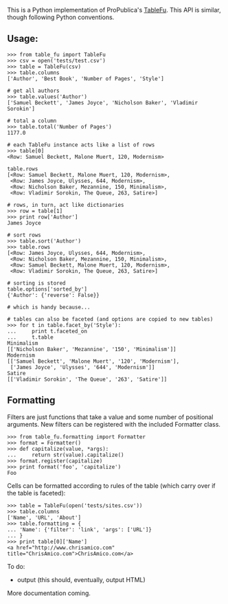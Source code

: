 This is a Python implementation of ProPublica's [TableFu](http://propublica.github.com/table-fu/).
This API is similar, though following Python conventions.

Usage:
------

    >>> from table_fu import TableFu
    >>> csv = open('tests/test.csv')
    >>> table = TableFu(csv)
    >>> table.columns
    ['Author', 'Best Book', 'Number of Pages', 'Style']

    # get all authors
    >>> table.values('Author')
    ['Samuel Beckett', 'James Joyce', 'Nicholson Baker', 'Vladimir Sorokin']

    # total a column
    >>> table.total('Number of Pages')
    1177.0
    
    # each TableFu instance acts like a list of rows
    >>> table[0]
    <Row: Samuel Beckett, Malone Muert, 120, Modernism>
    
    table.rows
    [<Row: Samuel Beckett, Malone Muert, 120, Modernism>,
     <Row: James Joyce, Ulysses, 644, Modernism>,
     <Row: Nicholson Baker, Mezannine, 150, Minimalism>,
     <Row: Vladimir Sorokin, The Queue, 263, Satire>]
    
    # rows, in turn, act like dictionaries
    >>> row = table[1]
    >>> print row['Author']
    James Joyce
    
    # sort rows
    >>> table.sort('Author')
    >>> table.rows
    [<Row: James Joyce, Ulysses, 644, Modernism>,
     <Row: Nicholson Baker, Mezannine, 150, Minimalism>,
     <Row: Samuel Beckett, Malone Muert, 120, Modernism>,
     <Row: Vladimir Sorokin, The Queue, 263, Satire>]
    
    # sorting is stored
    table.options['sorted_by']
    {'Author': {'reverse': False}}
    
    # which is handy because...
    
    # tables can also be faceted (and options are copied to new tables)
    >>> for t in table.facet_by('Style'):
    ...     print t.faceted_on
    ...     t.table
    Minimalism
    [['Nicholson Baker', 'Mezannine', '150', 'Minimalism']]
    Modernism
    [['Samuel Beckett', 'Malone Muert', '120', 'Modernism'],
     ['James Joyce', 'Ulysses', '644', 'Modernism']]
    Satire
    [['Vladimir Sorokin', 'The Queue', '263', 'Satire']]


Formatting
----------

Filters are just functions that take a value and some number of positional arguments.
New filters can be registered with the included Formatter class.

    >>> from table_fu.formatting import Formatter
    >>> format = Formatter()
    >>> def capitalize(value, *args):
    ...     return str(value).capitalize()
    >>> format.register(capitalize)
    >>> print format('foo', 'capitalize')
    Foo
    
Cells can be formatted according to rules of the table (which carry over if the table is faceted):

    >>> table = TableFu(open('tests/sites.csv'))
    >>> table.columns
    ['Name', 'URL', 'About']
    >>> table.formatting = {
    ... 'Name': {'filter': 'link', 'args': ['URL']}
    ... }
    >>> print table[0]['Name']
    <a href="http://www.chrisamico.com" title="ChrisAmico.com">ChrisAmico.com</a>
    

To do:

 - output (this should, eventually, output HTML)

More documentation coming.
